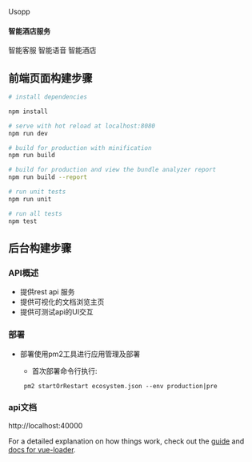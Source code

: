 Usopp


#### 智能酒店服务

智能客服 智能语音 智能酒店
## 前端页面构建步骤

``` bash
# install dependencies

npm install

# serve with hot reload at localhost:8080
npm run dev

# build for production with minification
npm run build

# build for production and view the bundle analyzer report
npm run build --report

# run unit tests
npm run unit

# run all tests
npm test

```
## 后台构建步骤
### API概述

  * 提供rest api 服务
  * 提供可视化的文档浏览主页
  * 提供可测试api的UI交互
  
### 部署

  * 部署使用pm2工具进行应用管理及部署
  
      *  首次部署命令行执行:
            
    ```
     pm2 startOrRestart ecosystem.json --env production|pre
    ```
     

### api文档
  http://localhost:40000


For a detailed explanation on how things work, check out the [guide](http://vuejs-templates.github.io/webpack/) and [docs for vue-loader](http://vuejs.github.io/vue-loader).


